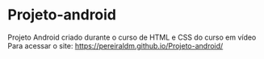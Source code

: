 # Projeto-android
Projeto Android criado durante o curso de HTML e CSS do curso em vídeo
Para acessar o site: https://pereiraldm.github.io/Projeto-android/
